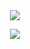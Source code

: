 
　<p align="center">![](https://komarev.com/ghpvc/?username=2ft-high&label=괴물들&color=000000)</p>

<p align="center">
  <img src="https://files.catbox.moe/kqr2d9.jpg" />
</p>
